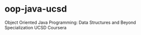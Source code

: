# oop-java-ucsd
Object Oriented Java Programming: Data Structures and Beyond Specialization UCSD Coursera
